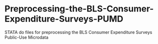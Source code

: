# Preprocessing-the-BLS-Consumer-Expenditure-Surveys-PUMD
STATA do files for preprocessing the BLS Consumer Expenditure Surveys Public-Use Microdata
